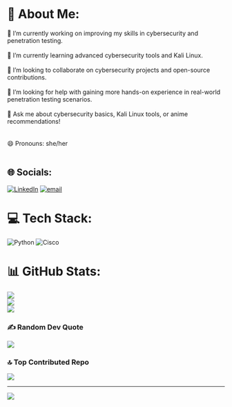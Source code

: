 # 💫 About Me:
🔭 I’m currently working on improving my skills in cybersecurity and penetration testing.<br><br>🌱 I’m currently learning advanced cybersecurity tools and Kali Linux.<br><br>👯 I’m looking to collaborate on cybersecurity projects and open-source contributions.<br><br>🤔 I’m looking for help with gaining more hands-on experience in real-world penetration testing scenarios.<br><br>💬 Ask me about cybersecurity basics, Kali Linux tools, or anime recommendations!<br><br><br>😄 Pronouns: she/her<br><br>


## 🌐 Socials:
[![LinkedIn](https://img.shields.io/badge/LinkedIn-%230077B5.svg?logo=linkedin&logoColor=white)](https://linkedin.com/in/https://www.linkedin.com/in/akansha-kambley-7348a7214/) [![email](https://img.shields.io/badge/Email-D14836?logo=gmail&logoColor=white)](mailto:akkambley2004@gmail.com) 

# 💻 Tech Stack:
![Python](https://img.shields.io/badge/python-3670A0?style=plastic&logo=python&logoColor=ffdd54) ![Cisco](https://img.shields.io/badge/cisco-%23049fd9.svg?style=plastic&logo=cisco&logoColor=black)
# 📊 GitHub Stats:
![](https://github-readme-stats.vercel.app/api?username=Akansha1407&theme=bear&hide_border=false&include_all_commits=false&count_private=false)<br/>
![](https://nirzak-streak-stats.vercel.app/?user=Akansha1407&theme=bear&hide_border=false)<br/>
![](https://github-readme-stats.vercel.app/api/top-langs/?username=Akansha1407&theme=bear&hide_border=false&include_all_commits=false&count_private=false&layout=compact)

### ✍️ Random Dev Quote
![](https://quotes-github-readme.vercel.app/api?type=horizontal&theme=tokyonight)

### 🔝 Top Contributed Repo
![](https://github-contributor-stats.vercel.app/api?username=Akansha1407&limit=5&theme=bear&combine_all_yearly_contributions=true)

---
[![](https://visitcount.itsvg.in/api?id=Akansha1407&icon=10&color=10)](https://visitcount.itsvg.in)

<!-- Proudly created with GPRM ( https://gprm.itsvg.in ) -->
